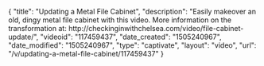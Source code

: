 {
    "title": "Updating a Metal File Cabinet",
    "description": "Easily makeover an old, dingy metal file cabinet with this video. More information on the transformation at: http:\/\/checkinginwithchelsea.com\/video\/file-cabinet-update\/",
    "videoid": "117459437",
    "date_created": "1505240967",
    "date_modified": "1505240967",
    "type": "captivate",
    "layout": "video",
    "url": "\/v\/updating-a-metal-file-cabinet\/117459437"
}